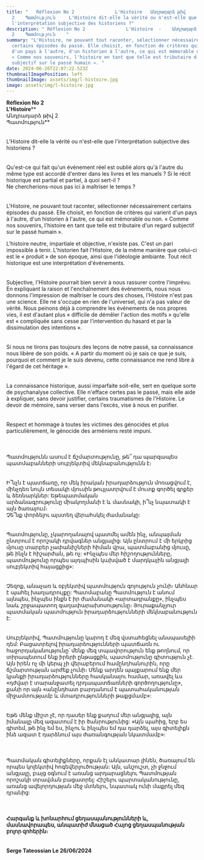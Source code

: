 ```yaml
---
title: "   Réflexion No 2               L'Histoire   Անդրադարձ թիվ
  2    Պատմություն     L'Histoire dit-elle la vérité ou n'est-elle que
  l'interprétation subjective des historiens ?"
description: " Réflexion No 2               L'Histoire  -    Անդրադարձ թիվ
  2    Պատմություն    "
summary: "L'Histoire, ne pouvant tout raconter, sélectionner nécessairement
  certains épisodes du passé. Elle choisit, en fonction de critères qui varient
  d'un pays à l'autre, d'un historien à l'autre, ce qui est mémorable ou non.
  « Comme nos souvenirs, l'histoire en tant que telle est tributaire d'un regard
  subjectif sur le passé humain ». "
date: 2024-06-26T22:07:22.523Z
thumbnailImagePosition: left
thumbnailImage: assets/img/l-histoire.jpg
image: assets/img/l-histoire.jpg
---
```

**Réflexion No 2\
L'Histoire****\
Անդրադարձ թիվ 2\
Պատմություն**\
\
\
L'Histoire dit-elle la vérité ou n'est-elle que l'interprétation subjective des historiens ?\
\
\
Qu'est-ce qui fait qu'un événement réel est oublié alors qu'à l'autre du même type est accordé d'entrer dans les livres et les manuels ? Si le récit historique est partial et partiel, à quoi sert-il ?\
Ne chercherions-nous pas ici à maîtriser le temps ?\
\
\
L'Histoire, ne pouvant tout raconter, sélectionner nécessairement certains épisodes du passé. Elle choisit, en fonction de critères qui varient d'un pays à l'autre, d'un historien à l'autre, ce qui est mémorable ou non. « Comme nos souvenirs, l'histoire en tant que telle est tributaire d'un regard subjectif sur le passé humain ».

L'histoire neutre, impartiale et objective, n'existe pas. C'est un pari impossible à tenir. L'historien fait l'Histoire, de la même manière que celui-ci est le « produit » de son époque, ainsi que l'idéologie ambiante. Tout récit historique est une interprétation d'événements.\
\
\
Subjective, l'Histoire pourrait bien servir à nous rassurer contre l'imprévu. En expliquant la raison et l'enchaînement des événements, nous nous donnons l'impression de maîtriser le cours des choses, l'Histoire n'est pas une science. Elle ne s'occupe en rien de l'universel, qui n'a pas valeur de vérité. Nous peinons déjà à comprendre les événements de nos propres vies, il est d'autant plus « difficile de démêler l'action des motifs » qu'elle est « compliquée sans cesse par l'intervention du hasard et par la dissimulation des intentions ».\
\
\
Si nous ne tirons pas toujours des leçons de notre passé, sa connaissance nous libère de son poids. « A partir du moment où je sais ce que je suis, pourquoi et comment je le suis devenu, cette connaissance me rend libre à l'égard de cet héritage ».\
\
\
La connaissance historique, aussi imparfaite soit-elle, sert en quelque sorte de psychanalyse collective. Elle n'efface certes pas le passé, mais elle aide à expliquer, sans devoir justifier, certains traumatismes de l'Histoire. Le devoir de mémoire, sans verser dans l'excès, vise à nous en purifier.\
\
\
Respect et hommage à toutes les victimes des génocides et plus particulièrement, le génocide des arméniens resté impuni.\
\
\
\
Պատմությունն ասում է ճշմարտությունը, թե՞ դա պարզապես պատմաբանների սուբյեկտիվ մեկնաբանությունն է։\
\
\
Ի՞նչն է պատճառը, որ մեկ իրական իրադարձություն մոռացվում է, մինչդեռ նույն տեսակի մյուսին թույլատրվում է մուտք գործել գրքեր և ձեռնարկներ: Եթե ​​պատմական\
արձանագրությունը միակողմանի է և մասնակի, ի՞նչ նպատակի է այն ծառայում։\
Չե՞նք փորձելու այստեղ վերահսկել ժամանակը:\
\
\
Պատմությունը, չկարողանալով պատմել ամեն ինչ, անպայման ընտրում է որոշակի դրվագներ անցյալից։ Այն ընտրում է մի երկրից մյուսը տարբեր չափանիշների հիման վրա, պատմաբանից մյուսը, թե ինչն է հիշարժան, թե ոչ: «Ինչպես մեր հիշողությունները, պատմությունը որպես այդպիսին կախված է մարդկային անցյալի սուբյեկտիվ հայացքից»:\
\
\
Չեզոք, անաչառ և օբյեկտիվ պատմություն գոյություն չունի։ Անհնար է պահել խաղադրույքը: Պատմաբանը Պատմություն է անում այնպես, ինչպես ինքն է իր ժամանակի «արտադրանքը», ինչպես նաև շրջապատող գաղափարախոսությունը։ Յուրաքանչյուր պատմական պատմություն իրադարձությունների մեկնաբանություն է:\
\
\
Սուբյեկտիվ, Պատմությունը կարող է մեզ վստահեցնել անսպասելիի դեմ: Բացատրելով իրադարձությունների պատճառն ու հաջորդականությունը՝ մենք մեզ տպավորություն ենք թողնում, որ տիրապետում ենք իրերի ընթացքին, պատմությունը գիտություն չէ. Այն իրեն ոչ մի կերպ չի վերաբերում համընդհանուրին, որը ճշմարտության արժեք չունի։ Մենք արդեն պայքարում ենք մեր կյանքի իրադարձությունները հասկանալու համար, առավել ևս «դժվար է տարանջատել դրդապատճառների գործողությունը», քանի որ այն «անընդհատ բարդանում է պատահականության միջամտությամբ և մտադրությունների թաքցմամբ»:\
\
\
Եթե ​​մենք միշտ չէ, որ դասեր ենք քաղում մեր անցյալից, այն իմանալը մեզ ազատում է իր ծանրությունից: «Այն պահից, երբ ես գիտեմ, թե ինչ եմ ես, ինչու և ինչպես եմ դա դարձել, այս գիտելիքն ինձ ազատ է դարձնում այս ժառանգության նկատմամբ»:\
\
\
\
Պատմական գիտելիքները, որքան էլ անկատար լինեն, ծառայում են որպես կոլեկտիվ հոգեվերլուծության: Այն, անշուշտ, չի ջնջում անցյալը, բայց օգնում է առանց արդարացնելու Պատմության որոշակի տրավման բացատրել: Հիշելու պարտականությունը, առանց ավելորդության մեջ մտնելու, նպատակ ունի մաքրել մեզ դրանից:\
\
\
\
**Հարգանք և խոնարհում ցեղասպանությունների և, մասնավորապես, անպատիժ մնացած Հայոց ցեղասպանության բոլոր զոհերին։**\
\
\
**Serge Tateossian Le 26/06/2024**